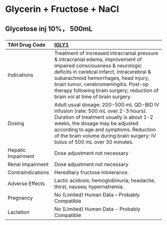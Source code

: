 # Glycerin + Fructose + NaCl

## Glycetose inj 10%， 500mL

##### 

| TAH Drug Code      | [IGLY1](https://www.tahsda.org.tw/drugs/hissearch.php?drug_code=IGLY1)                                                                                                                                                                                                                                                               |
|:-------------------|:-------------------------------------------------------------------------------------------------------------------------------------------------------------------------------------------------------------------------------------------------------------------------------------------------------------------------------------|
| Indications        | Treatment of increased intracranial pressure & intracranial edema, improvement of impaired consciousness & neurologic deficits in cerebral infarct, intracerebral & subarachnoid hemorrhages, head injury, brain tumor, cerebromeningitis. Post-op therapy following brain surgery; reduction of brain vol at time of brain surgery. |
| Dosing             | Adult usual dosage: 200-500 mL QD-BID IV infusion (rate: 500 mL over 2-3 hours). Duration of treatment usually is about 1-2 weeks, the dosage may be adjusted according to age and symptoms. Reduction of the brain volume during brain surgery: IV bolus of 500 mL over 30 minutes.                                                 |
| Hepatic Impairment | Dose adjustment not necessary                                                                                                                                                                                                                                                                                                        |
| Renal Impairment   | Dose adjustment not necessary                                                                                                                                                                                                                                                                                                        |
| Contraindications  | Hereditary fructose intolerance.                                                                                                                                                                                                                                                                                                     |
| Adverse Effects    | Lactic acidosis; hemoglobinuria; headache, thirst, nausea; hypernatremia.                                                                                                                                                                                                                                                            |
| Pregnancy          | No (Limited) Human Data – Probably Compatible                                                                                                                                                                                                                                                                                        |
| Lactation          | No (Limited) Human Data - Probably Compatible                                                                                                                                                                                                                                                                                        |

